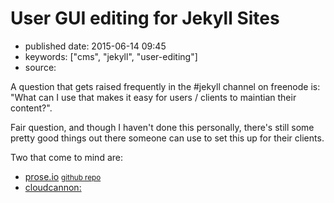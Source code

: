 # User GUI editing for Jekyll Sites

- published date: 2015-06-14 09:45
- keywords: ["cms", "jekyll", "user-editing"]
- source: 


A question that gets raised frequently in the #jekyll channel on
freenode is: "What can I use that makes it easy for users / clients to
maintian their content?".

Fair question, and though I haven't done this personally, there's
still some pretty good things out there someone can use to set this up
for their clients.

Two that come to mind are:

- [prose.io](http://prose.io) <small>[github repo](https://github.com/prose/prose)</small>
- [cloudcannon:](http://cloudcannon.com)
